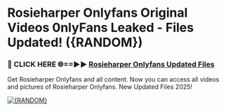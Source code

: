 # Rosieharper Onlyfans Original Videos 0nlyFans Leaked - Files Updated! ({RANDOM})

<h3>🔴 CLICK HERE 🌐==►► <a href="https://betterlinks.top/A2PfLJ" rel="nofollow">Rosieharper Onlyfans Updated Files</a></h3>

Get Rosieharper Onlyfans and all content. Now you can access all videos and pictures of Rosieharper Onlyfans. New Updated Files 2025!

[![{RANDOM}](https://i.imgur.com/ppqm5kG.gif)](https://betterlinks.top/A2PfLJ)